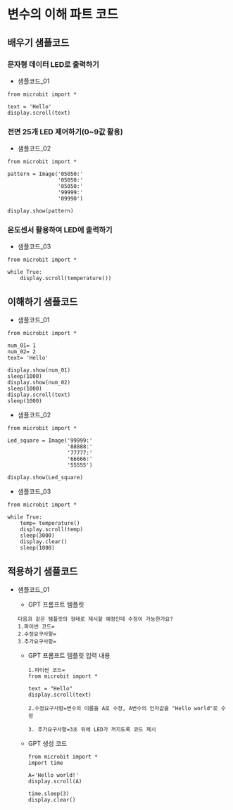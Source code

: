 # 변수의 이해 파트 코드
## 배우기 샘플코드
### 문자형 데이터 LED로 출력하기
* 샘플코드_01
```
from microbit import *

text = 'Hello'
display.scroll(text)
```

### 전면 25개 LED 제어하기(0~9값 활용)
* 샘플코드_02
```
from microbit import *

pattern = Image('05050:'
                '05050:'
                '05050:'
                '99999:'
                '09990')

display.show(pattern)
```

### 온도센서 활용하여 LED에 출력하기
* 샘플코드_03
```
from microbit import *

while True:
    display.scroll(temperature())
```

## 이해하기 샘플코드
* 샘플코드_01
```
from microbit import *

num_01= 1
num_02= 2
text= 'Hello'

display.show(num_01)
sleep(1000)
display.show(num_02)
sleep(1000)
display.scroll(text)
sleep(1000)
```

* 샘플코드_02
```
from microbit import *

Led_square = Image('99999:'
                   '88888:'
                   '77777:'
                   '66666:'
                   '55555')

display.show(Led_square)
```

* 샘플코드_03
```
from microbit import *

while True:
    temp= temperature()
    display.scroll(temp)
    sleep(3000)
    display.clear()
    sleep(1000)
```

## 적용하기 샘플코드
* 샘플코드_01
   - GPT 프롬프트 템플릿
    ```
    다음과 같은 템플릿의 형태로 제시할 예정인데 수정이 가능한가요?
    1.파이썬 코드=
    2.수정요구사항=
    3.추가요구사항=
    ```

  - GPT 프롬프트 템플릿 입력 내용
    ```
    1.파이썬 코드= 
    from microbit import * 
      
    text = "Hello" 
    display.scroll(text) 

    2.수정요구사항=변수의 이름을 A로 수정, A변수의 인자값을 "Hello world"로 수정 

    3. 추가요구사항=3초 뒤에 LED가 꺼지도록 코드 제시
    ```
  - GPT 생성 코드
    ```
    from microbit import *
    import time
    
    A='Hello world!'
    display.scroll(A)
    
    time.sleep(3)
    display.clear()
    ```
